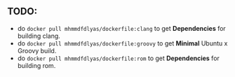 TODO:
---

- do `docker pull mhmmdfdlyas/dockerfile:clang` to get **Dependencies** for building clang.
- do `docker pull mhmmdfdlyas/dockerfile:groovy` to get **Minimal** Ubuntu x Groovy build.
- do `docker pull mhmmdfdlyas/dockerfile:rom` to get **Dependencies** for building rom.
